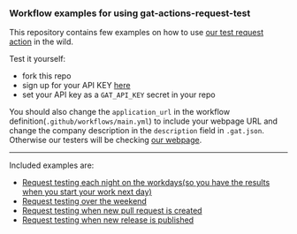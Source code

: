 ### Workflow examples for using gat-actions-request-test

This repository contains few examples on how to use [our test request action](https://github.com/GlobalAppTesting/gat-actions-request-test) in the wild.

Test it yourself:
- fork this repo
- sign up for your API KEY [here](https://go.globalapptesting.com/early-access-exploratory-testing-test-execution)
- set your API key as a `GAT_API_KEY` secret in your repo

You should also change the `application_url` in the workflow definition(`.github/workflows/main.yml`) to include your webpage URL and change the company description in the `description` field in `.gat.json`. Otherwise our testers will be checking [our webpage](https://www.globalapptesting.com).

---

Included examples are:

- [Request testing each night on the workdays(so you have the results when you start your work next day)](https://github.com/GlobalAppTesting/gat-actions-examples/blob/main/workflows/nightly-tests.yml)
- [Request testing over the weekend](https://github.com/GlobalAppTesting/gat-actions-examples/blob/main/workflows/tests-on-the-weekend.yml)
- [Request testing when new pull request is created](https://github.com/GlobalAppTesting/gat-actions-examples/blob/main/workflows/tests-on-new-pull-request.yml)
- [Request testing when new release is published](https://github.com/GlobalAppTesting/gat-actions-examples/blob/main/workflows/tests-on-the-release.yml)
